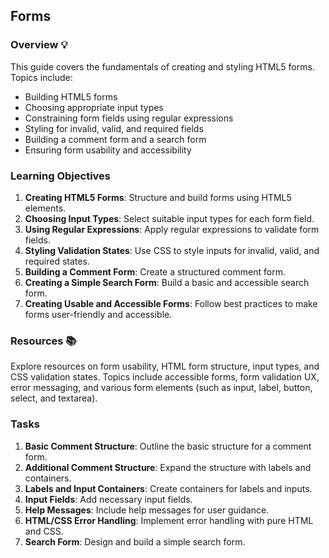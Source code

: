 

## Forms

### Overview 💡
This guide covers the fundamentals of creating and styling HTML5 forms. Topics include:

- Building HTML5 forms
- Choosing appropriate input types
- Constraining form fields using regular expressions
- Styling for invalid, valid, and required fields
- Building a comment form and a search form
- Ensuring form usability and accessibility

### Learning Objectives
1. **Creating HTML5 Forms**: Structure and build forms using HTML5 elements.
2. **Choosing Input Types**: Select suitable input types for each form field.
3. **Using Regular Expressions**: Apply regular expressions to validate form fields.
4. **Styling Validation States**: Use CSS to style inputs for invalid, valid, and required states.
5. **Building a Comment Form**: Create a structured comment form.
6. **Creating a Simple Search Form**: Build a basic and accessible search form.
7. **Creating Usable and Accessible Forms**: Follow best practices to make forms user-friendly and accessible.

### Resources 📚
Explore resources on form usability, HTML form structure, input types, and CSS validation states. Topics include accessible forms, form validation UX, error messaging, and various form elements (such as input, label, button, select, and textarea).

### Tasks
1. **Basic Comment Structure**: Outline the basic structure for a comment form.
2. **Additional Comment Structure**: Expand the structure with labels and containers.
3. **Labels and Input Containers**: Create containers for labels and inputs.
4. **Input Fields**: Add necessary input fields.
5. **Help Messages**: Include help messages for user guidance.
6. **HTML/CSS Error Handling**: Implement error handling with pure HTML and CSS.
7. **Search Form**: Design and build a simple search form.
